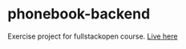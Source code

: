 # phonebook-backend
Exercise project for fullstackopen course.
[Live here](https://phonebook-backend-ntwl.onrender.com/)

